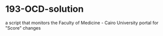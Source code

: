 # 193-OCD-solution
a script that monitors the Faculty of Medicine - Cairo University portal for "Score" changes
